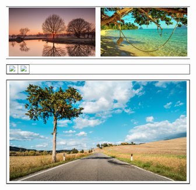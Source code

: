 <table border="0">
  <tr>
    <td width="50%">
      <img src="/WallpaperStudio10-115282.jpg" width="100%">
    </td>
    <td width="50%">
      <img src="/WallpaperStudio10-23714.jpg" width="100%">
    </td>
  </tr>
</table>
<table border="1">
  <tr>
    <td width="50%">
      <img src="/WallpaperStudio10-91323.jpg" width="100%">
    </td>
    <td width="50%">
      <img src="/WallpaperStudio10-115314.jpg" width="100%">
    </td>
  </tr>
</table>
<table border="1">
  <tr>
    <td width="50%">
      <img src="/WallpaperStudio10-115323.jpg" width="100%">
    </td>
</table>
